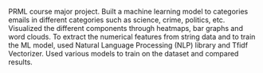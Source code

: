  PRML course major project.
 Built a machine learning model to categories
 emails in different categories such as science,
 crime, politics, etc.
 Visualized the different components through
 heatmaps, bar graphs and word clouds.
 To extract the numerical features from string
 data and to train the ML model, used  Natural
 Language Processing (NLP) library and Tfidf
 Vectorizer.
 Used various models to train on the dataset and
 compared  results.
